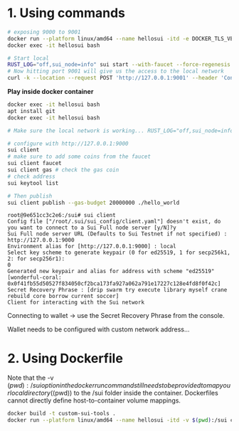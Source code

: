 # 1. Using commands

```bash
# exposing 9000 to 9001
docker run --platform linux/amd64 --name hellosui -itd -e DOCKER_TLS_VERIFY=0 -v $(pwd):/sui -p 9001:9000 mysten/sui-tools:devnet
docker exec -it hellosui bash

# Start local
RUST_LOG="off,sui_node=info" sui start --with-faucet --force-regenesis
# Now hitting port 9001 will give us the access to the local network
curl -k --location --request POST 'http://127.0.0.1:9001' --header 'Content-Type: application/json' --data-raw '{"jsonrpc": "2.0","id": 1,"method": "sui_getTotalTransactionBlocks","params": []}'
```

**Play inside docker container**

```bash
docker exec -it hellosui bash
apt install git
docker exec -it hellosui bash

# Make sure the local network is working... RUST_LOG="off,sui_node=info" sui start --with-faucet --force-regenesis

# configure with http://127.0.0.1:9000
sui client
# make sure to add some coins from the faucet
sui client faucet
sui client gas # check the gas coin
# check address
sui keytool list

# Then publish
sui client publish --gas-budget 20000000 ./hello_world
```

```
root@9e651cc3c2e6:/sui# sui client
Config file ["/root/.sui/sui_config/client.yaml"] doesn't exist, do you want to connect to a Sui Full node server [y/N]?y
Sui Full node server URL (Defaults to Sui Testnet if not specified) : http://127.0.0.1:9000
Environment alias for [http://127.0.0.1:9000] : local
Select key scheme to generate keypair (0 for ed25519, 1 for secp256k1, 2: for secp256r1):
0
Generated new keypair and alias for address with scheme "ed25519" [wonderful-coral: 0x0f41fb55d50527f834050cf2bca173fa927a062a791e17227c128e4fd8f0f42c]
Secret Recovery Phrase : [drip swarm try execute library myself crane rebuild core borrow current soccer]
Client for interacting with the Sui network
```

Connecting to wallet -> use the Secret Recovery Phrase from the console.

Wallet needs to be configured with custom network address...

# 2. Using Dockerfile

Note that the -v $(pwd):/sui option in the docker run command still needs to be provided to map your local directory ($(pwd)) to the /sui folder inside the container. Dockerfiles cannot directly define host-to-container volume mappings.

```bash
docker build -t custom-sui-tools .
docker run --platform linux/amd64 --name hellosui -itd -v $(pwd):/sui custom-sui-tools
```
